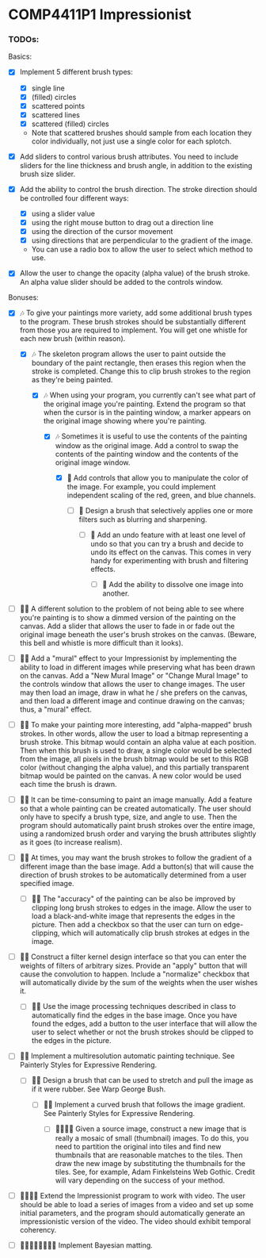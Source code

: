 # COMP4411P1 Impressionist

### TODOs:

Basics:
- [X] Implement 5 different brush types:
  - [X] single line
  - [X] (filled) circles
  - [X] scattered points
  - [X] scattered lines
  - [X] scattered (filled) circles
  - Note that scattered brushes should sample from each location they color individually, not just use a single color for each splotch.
  
- [X] Add sliders to control various brush attributes. You need to include sliders for the line thickness and brush angle, in addition to the existing brush size slider.

- [X] Add the ability to control the brush direction. The stroke direction should be controlled four different ways: 
  - [X] using a slider value
  - [X] using the right mouse button to drag out a direction line
  - [X] using the direction of the cursor movement
  - [X] using directions that are perpendicular to the gradient of the image. 
  - You can use a radio box to allow the user to select which method to use.
  
- [X] Allow the user to change the opacity (alpha value) of the brush stroke. An alpha value slider should be added to the controls window.

Bonuses:
 
- [X] :notes: To give your paintings more variety, add some additional brush types to the program. These brush strokes should be substantially different from those you are required to implement. You will get one whistle for each new brush (within reason).

  - [X] :notes: The skeleton program allows the user to paint outside the boundary of the paint rectangle, then erases this region when the stroke is completed. Change this to clip brush strokes to the region as they're being painted.

    - [X] :notes: When using your program, you currently can't see what part of the original image you're painting. Extend the program so that when the cursor is in the painting window, a marker appears on the original image showing where you're painting.

      - [X] :notes: Sometimes it is useful to use the contents of the painting window as the original image. Add a control to swap the contents of the painting window and the contents of the original image window.

        - [X] :bell: Add controls that allow you to manipulate the color of the image. For example, you could implement independent scaling of the red, green, and blue channels.

          - [ ] :bell: Design a brush that selectively applies one or more filters such as blurring and sharpening.

            - [ ] :bell: Add an undo feature with at least one level of undo so that you can try a brush and decide to undo its effect on the canvas. This comes in very handy for experimenting with brush and filtering effects.

              - [ ] :bell: Add the ability to dissolve one image into another.

- [ ] :bell::notes: A different solution to the problem of not being able to see where you're painting is to show a dimmed version of the painting on the canvas. Add a slider that allows the user to fade in or fade out the original image beneath the user's brush strokes on the canvas. (Beware, this bell and whistle is more difficult than it looks).

- [ ] :bell::notes: Add a "mural" effect to your Impressionist by implementing the ability to load in different images while preserving what has been drawn on the canvas. Add a "New Mural Image" or "Change Mural Image" to the controls window that allows the user to change images. The user may then load an image, draw in what he / she prefers on the canvas, and then load a different image and continue drawing on the canvas; thus, a "mural" effect.

- [ ] :bell::notes: To make your painting more interesting, add "alpha-mapped" brush strokes. In other words, allow the user to load a bitmap representing a brush stroke. This bitmap would contain an alpha value at each position. Then when this brush is used to draw, a single color would be selected from the image, all pixels in the brush bitmap would be set to this RGB color (without changing the alpha value), and this partially transparent bitmap would be painted on the canvas. A new color would be used each time the brush is drawn.

- [ ] :bell::notes: It can be time-consuming to paint an image manually. Add a feature so that a whole painting can be created automatically. The user should only have to specify a brush type, size, and angle to use. Then the program should automatically paint brush strokes over the entire image, using a randomized brush order and varying the brush attributes slightly as it goes (to increase realism).

- [ ] :bell::notes: At times, you may want the brush strokes to follow the gradient of a different image than the base image. Add a button(s) that will cause the direction of brush strokes to be automatically determined from a user specified image.

  - [ ] :bell::notes: The "accuracy" of the painting can be also be improved by clipping long brush strokes to edges in the image. Allow the user to load a black-and-white image that represents the edges in the picture. Then add a checkbox so that the user can turn on edge-clipping, which will automatically clip brush strokes at edges in the image.

- [ ] :bell::bell: Construct a filter kernel design interface so that you can enter the weights of filters of arbitrary sizes. Provide an "apply" button that will cause the convolution to happen. Include a "normalize" checkbox that will automatically divide by the sum of the weights when the user wishes it.

  - [ ] :bell::bell: Use the image processing techniques described in class to automatically find the edges in the base image. Once you have found the edges, add a button to the user interface that will allow the user to select whether or not the brush strokes should be clipped to the edges in the picture.

- [ ] :bell::bell: Implement a multiresolution automatic painting technique. See Painterly Styles for Expressive Rendering.

  - [ ] :bell::bell: Design a brush that can be used to stretch and pull the image as if it were rubber. See Warp George Bush.

    - [ ] :bell::bell: Implement a curved brush that follows the image gradient. See Painterly Styles for Expressive Rendering.

      - [ ] :bell::bell::bell::bell: Given a source image, construct a new image that is really a mosaic of small (thumbnail) images. To do this, you need to partition the original into tiles and find new thumbnails that are reasonable matches to the tiles. Then draw the new image by substituting the thumbnails for the tiles. See, for example, Adam Finkelsteins Web Gothic. Credit will vary depending on the success of your method.

- [ ] :bell::bell::bell::bell: Extend the Impressionist program to work with video. The user should be able to load a series of images from a video and set up some initial parameters, and the program should automatically generate an impressionistic version of the video. The video should exhibit temporal coherency. 
 

- [ ] :bell::bell::bell::bell::bell::bell::bell::bell: Implement Bayesian matting.

